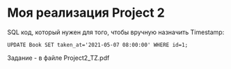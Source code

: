 # Моя реализация Project 2

SQL код, который нужен для того, чтобы вручную назначить Timestamp:
```
UPDATE Book SET taken_at='2021-05-07 08:00:00' WHERE id=1;
```

Задание - в файле Project2_TZ.pdf
